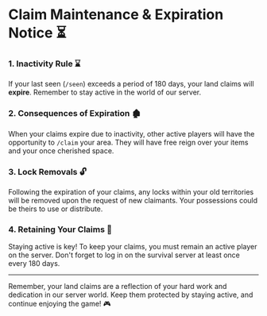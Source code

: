 # Claim Maintenance & Expiration Notice ⏳



### **1. Inactivity Rule ⌛**

If your last seen (`/seen`) exceeds a period of 180 days, your land claims will **expire**. Remember to stay active in the world of our server.

### **2. Consequences of Expiration 🏚️**

When your claims expire due to inactivity, other active players will have the opportunity to `/claim` your area. They will have free reign over your items and your once cherished space.

### **3. Lock Removals 🔓**

Following the expiration of your claims, any locks within your old territories will be removed upon the request of new claimants. Your possessions could be theirs to use or distribute.

### **4. Retaining Your Claims 💼**

Staying active is key! To keep your claims, you must remain an active player on the server. Don't forget to log in on the survival server at least once every 180 days.

***

Remember, your land claims are a reflection of your hard work and dedication in our server world. Keep them protected by staying active, and continue enjoying the game! 🎮
